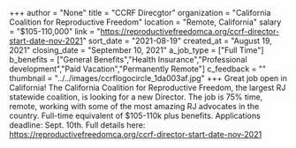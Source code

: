 +++
author = "None"
title = "CCRF Direcgtor"
organization = "California Coalition for Reproductive Freedom"
location = "Remote, California"
salary = "$105-110,000"
link = "https://reproductivefreedomca.org/ccrf-director-start-date-nov-2021"
sort_date = "2021-08-19"
created_at = "August 19, 2021"
closing_date = "September 10, 2021"
a_job_type = ["Full Time"]
b_benefits = ["General Benefits","Health Insurance","Professional development","Paid Vacation","Permanently Remote"]
c_feedback = ""
thumbnail = "../../images/ccrflogocircle_1da003af.jpg"
+++
Great job open in California! The California Coalition for Reproductive Freedom, the largest RJ statewide coalition, is looking for a new Director. The job is 75% time, remote, working with some of the most amazing RJ advocates in the country. Full-time equivalent of $105-110k plus benefits. Applications deadline: Sept. 10th. Full details here: https://reproductivefreedomca.org/ccrf-director-start-date-nov-2021